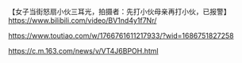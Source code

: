 【女子当街怒扇小伙三耳光，拍摄者：先打小伙母亲再打小伙，已报警】 https://www.bilibili.com/video/BV1nd4y1f7Nr/

https://www.toutiao.com/w/1766761611217933/?wid=1686751827258

https://c.m.163.com/news/v/VT4J6BPOH.html

